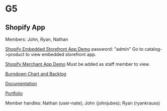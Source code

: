 # G5
## Shopify App

Members: John, Ryan, Nathan

[Shopify Embedded Storefront App Demo](https://esof-423-develop.myshopify.com/ )
password: "admin"
Go to catalog->product to view embedded storefront app.

[Shopify Merchant App Demo](https://esof-423-develop.myshopify.com/admin/apps/app3-38)
Must be added as staff member to view.

[Burndown Chart and Backlog](https://docs.google.com/spreadsheets/d/1fbTvqHgkvX9-SGKE4A3aeYmjwZX76ZWmz2ZxYkLH1UU/edit?usp=sharing)

[Documentation](https://docs.google.com/document/d/1XqmqsgYq1fYXmSpOW8mcKBggAJceFS2Ye1M_P6J0Zyo/edit?usp=sharing)

[Portfolio](https://docs.google.com/document/d/1oS874Ev1zOlgG9_86bpZUQma0Xcyu25tLzf77Pnuwkk/edit?usp=sharing)

Member handles:
Nathan (user-nate);
John (johnjubes);
Ryan (ryankrauss)
